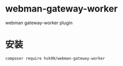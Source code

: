 # webman-gateway-worker

webman gateway-worker plugin


# 安装

`composer require hsk99/webman-gateway-worker`